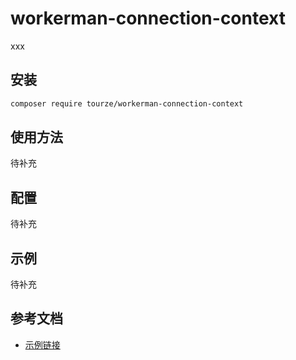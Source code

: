 # workerman-connection-context

xxx

## 安装

```bash
composer require tourze/workerman-connection-context
```

## 使用方法

待补充

## 配置

待补充

## 示例

待补充

## 参考文档

- [示例链接](https://example.com)
